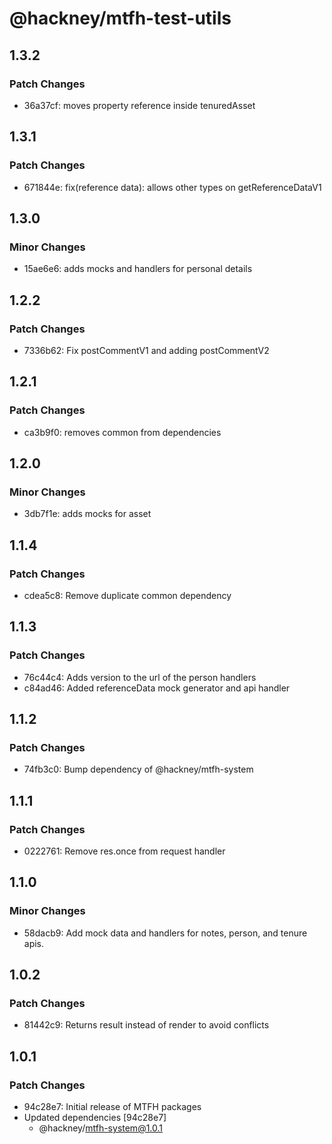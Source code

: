 # @hackney/mtfh-test-utils

## 1.3.2

### Patch Changes

- 36a37cf: moves property reference inside tenuredAsset

## 1.3.1

### Patch Changes

- 671844e: fix(reference data): allows other types on getReferenceDataV1

## 1.3.0

### Minor Changes

- 15ae6e6: adds mocks and handlers for personal details

## 1.2.2

### Patch Changes

- 7336b62: Fix postCommentV1 and adding postCommentV2

## 1.2.1

### Patch Changes

- ca3b9f0: removes common from dependencies

## 1.2.0

### Minor Changes

- 3db7f1e: adds mocks for asset

## 1.1.4

### Patch Changes

- cdea5c8: Remove duplicate common dependency

## 1.1.3

### Patch Changes

- 76c44c4: Adds version to the url of the person handlers
- c84ad46: Added referenceData mock generator and api handler

## 1.1.2

### Patch Changes

- 74fb3c0: Bump dependency of @hackney/mtfh-system

## 1.1.1

### Patch Changes

- 0222761: Remove res.once from request handler

## 1.1.0

### Minor Changes

- 58dacb9: Add mock data and handlers for notes, person, and tenure apis.

## 1.0.2

### Patch Changes

- 81442c9: Returns result instead of render to avoid conflicts

## 1.0.1

### Patch Changes

- 94c28e7: Initial release of MTFH packages
- Updated dependencies [94c28e7]
  - @hackney/mtfh-system@1.0.1

